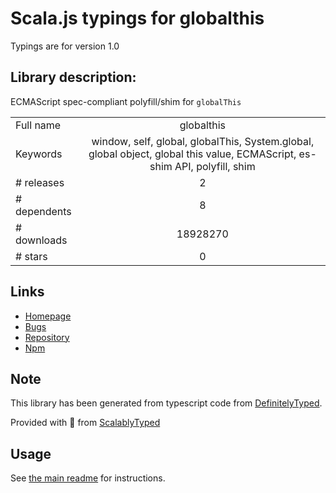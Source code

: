 
# Scala.js typings for globalthis

Typings are for version 1.0

## Library description:
ECMAScript spec-compliant polyfill/shim for `globalThis`

|                    |                 |
| ------------------ | :-------------: |
| Full name          | globalthis |
| Keywords           | window, self, global, globalThis, System.global, global object, global this value, ECMAScript, es-shim API, polyfill, shim |
| # releases         | 2 |
| # dependents       | 8 |
| # downloads        | 18928270 |
| # stars            | 0 |

## Links
- [Homepage](https://github.com/ljharb/System.global#readme)
- [Bugs](https://github.com/ljharb/System.global/issues)
- [Repository](https://github.com/ljharb/System.global)
- [Npm](https://www.npmjs.com/package/globalthis)
    


## Note
This library has been generated from typescript code from [DefinitelyTyped](https://definitelytyped.org).

Provided with :purple_heart: from [ScalablyTyped](https://github.com/oyvindberg/ScalablyTyped)

## Usage
See [the main readme](../../readme.md) for instructions.


